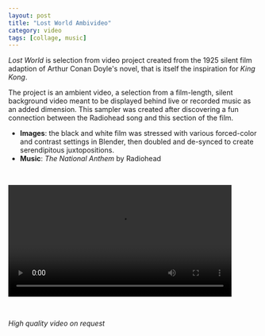 ```yaml
---
layout: post
title: "Lost World Ambivideo"
category: video
tags: [collage, music]
---
```


*Lost World* is selection from video project created from the 1925 silent film adaption of Arthur Conan Doyle's novel, that is itself the inspiration for *King Kong*.

The project is an ambient video, a selection from a film-length, silent background video meant to be displayed behind live or recorded music as an added dimension. This sampler was created after discovering a fun connection between the Radiohead song and this section of the film. 

- **Images**: the black and white film was stressed with various forced-color and contrast settings in Blender, then doubled and de-synced to create serendipitous juxtopositions. 
- **Music**: *The National Anthem* by Radiohead

<p>&nbsp;</p>

<video controls="controls" width="450" name="The Lost World" src="/assets/lostworld.m4v"></video>

<p>&nbsp; </p>

*High quality video on request*
